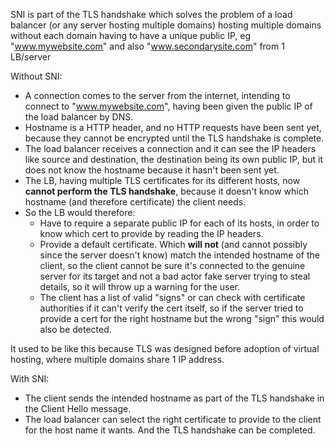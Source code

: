 SNI is part of the TLS handshake which solves the problem of a load balancer (or any server hosting multiple domains) hosting multiple domains without each domain having to have a unique public IP, eg "www.mywebsite.com" and also "www.secondarysite.com" from 1 LB/server

Without SNI:
- A connection comes to the server from the internet, intending to connect to "www.mywebsite.com", having been given the public IP of the load balancer by DNS. 
- Hostname is a HTTP header, and no HTTP requests have been sent yet, because they cannot be encrypted until the TLS handshake is complete.
- The load balancer receives a connection and it can see the IP headers like source and destination, the destination being its own public IP, but it does not know the hostname because it hasn't been sent yet.
- The LB, having multiple TLS certificates for its different hosts, now **cannot perform the TLS handshake**, because it doesn't know which hostname (and therefore certificate) the client needs.
- So the LB would therefore:
	- Have to require a separate public IP for each of its hosts, in order to know which cert to provide by reading the IP headers.
	- Provide a default certificate. Which **will not** (and cannot possibly since the server doesn't know) match the intended hostname of the client, so the client cannot be sure it's connected to the genuine server for its target and not a bad actor fake server trying to steal details, so it will throw up a warning for the user.
	- The client has a list of valid "signs" or can check with certificate authorities if it can't verify the cert itself, so if the server tried to provide a cert for the right hostname but the wrong "sign" this would also be detected.

It used to be like this because TLS was designed before adoption of virtual hosting, where multiple domains share 1 IP address.

With SNI:
- The client sends the intended hostname as part of the TLS handshake in the Client Hello message.
- The load balancer can select the right certificate to provide to the client for the host name it wants. And the TLS handshake can be completed.